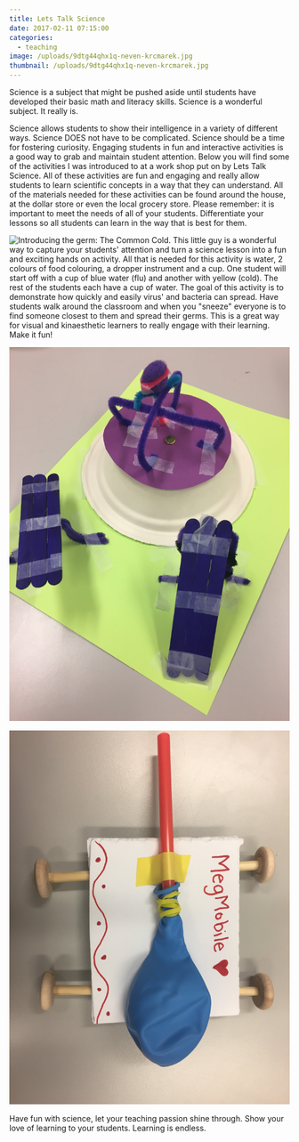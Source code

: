 ```yaml
---
title: Lets Talk Science
date: 2017-02-11 07:15:00
categories:
  - teaching
image: /uploads/9dtg44qhx1q-neven-krcmarek.jpg
thumbnail: /uploads/9dtg44qhx1q-neven-krcmarek.jpg
---
```



Science is a subject that might be pushed aside until students have developed their basic math and literacy skills. Science is a wonderful subject. It really is.

Science allows students to show their intelligence in a variety of different ways. Science DOES not have to be complicated. Science should be a time for fostering curiosity. Engaging students in fun and interactive activities is a good way to grab and maintain student attention. Below you will find some of the activities I was introduced to at a work shop put on by Lets Talk Science. All of these activities are fun and engaging and really allow students to learn scientific concepts in a way that they can understand. All of the materials needed for these activities can be found around the house, at the dollar store or even the local grocery store. Please remember: it is important to meet the needs of all of your students. Differentiate your lessons so all students can learn in the way that is best for them.

![Introducing the germ: The Common Cold. This little guy is a wonderful way to capture your students' attention and turn a science lesson into a fun and exciting hands on activity. All that is needed for this activity is water, 2 colours of food colouring, a dropper instrument and a cup. One student will start off with a cup of blue water (flu) and another with yellow (cold). The rest of the students each have a cup of water. The goal of this activity is to demonstrate how quickly and easily virus' and bacteria can spread. Have students walk around the classroom and when you &quot;sneeze&quot; everyone is to find someone closest to them and spread their germs. This is a great way for visual and kinaesthetic learners to really engage with their learning. Make it fun!](/uploads/versions/img-8829---x----3264-2448x---.JPG)

![Teaching your students about simple machines? This cross-curricular activity is sure to capture student attention. All that is required for this activity are some items that can be found around the school. Allow students to inquire. Don't give them answers. Can you spot the simple machines in this playground?](/uploads/versions/img-8838---x----3264-2448x---.JPG)

![Balloon cars are an awesome way to include student creativity with science. Again, basic materials that can take on a whole new exploration of learning. How does the car move? What would happen if we put another source as the mechanism to make the car move?](/uploads/versions/img-8826---x----3264-2448x---.JPG)

Have fun with science, let your teaching passion shine through. Show your love of learning to your students. Learning is endless.